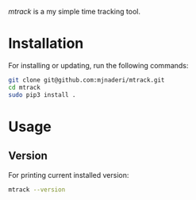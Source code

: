 *mtrack* is a my simple time tracking tool.

# Installation

For installing or updating, run the following commands:

```bash
git clone git@github.com:mjnaderi/mtrack.git
cd mtrack
sudo pip3 install . 
```

# Usage



## Version

For printing current installed version:

```bash
mtrack --version
```
